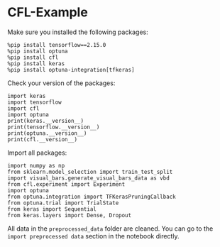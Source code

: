 # CFL-Example

Make sure you installed the following packages:
```
%pip install tensorflow==2.15.0 
%pip install optuna
%pip install cfl
%pip install keras
%pip install optuna-integration[tfkeras]
```
Check your version of the packages:
```
import keras
import tensorflow
import cfl
import optuna
print(keras.__version__)
print(tensorflow.__version__)
print(optuna.__version__)
print(cfl.__version__)
```
Import all packages:
```
import numpy as np
from sklearn.model_selection import train_test_split
import visual_bars.generate_visual_bars_data as vbd
from cfl.experiment import Experiment
import optuna
from optuna.integration import TFKerasPruningCallback
from optuna.trial import TrialState
from keras import Sequential
from keras.layers import Dense, Dropout
```

All data in the `preprocessed_data` folder are cleaned. You can go to the `import preprocessed data` section in the notebook directly.  
